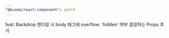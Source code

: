 ```yaml
---
"@musma/react-component": patch
---
```


feat: Backdrop 렌더링 시 body 태그에 overflow: 'hidden' 여부 결정하는 Props 추가
